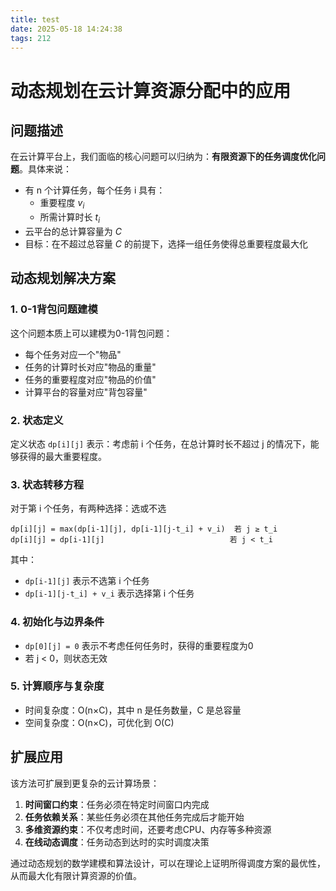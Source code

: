 ```yaml
---
title: test
date: 2025-05-18 14:24:38
tags: 212
---
```

# 动态规划在云计算资源分配中的应用

## 问题描述

在云计算平台上，我们面临的核心问题可以归纳为：**有限资源下的任务调度优化问题**。具体来说：

- 有 n 个计算任务，每个任务 i 具有：
  - 重要程度 $v_i$
  - 所需计算时长 $t_i$
- 云平台的总计算容量为 $C$
- 目标：在不超过总容量 $C$ 的前提下，选择一组任务使得总重要程度最大化

## 动态规划解决方案

### 1. 0-1背包问题建模

这个问题本质上可以建模为0-1背包问题：
- 每个任务对应一个"物品"
- 任务的计算时长对应"物品的重量" 
- 任务的重要程度对应"物品的价值"
- 计算平台的容量对应"背包容量"

### 2. 状态定义

定义状态 `dp[i][j]` 表示：考虑前 i 个任务，在总计算时长不超过 j 的情况下，能够获得的最大重要程度。

### 3. 状态转移方程

对于第 i 个任务，有两种选择：选或不选

```
dp[i][j] = max(dp[i-1][j], dp[i-1][j-t_i] + v_i)  若 j ≥ t_i
dp[i][j] = dp[i-1][j]                            若 j < t_i
```

其中：
- `dp[i-1][j]` 表示不选第 i 个任务
- `dp[i-1][j-t_i] + v_i` 表示选择第 i 个任务

### 4. 初始化与边界条件

- `dp[0][j] = 0` 表示不考虑任何任务时，获得的重要程度为0
- 若 j < 0，则状态无效

### 5. 计算顺序与复杂度

- 时间复杂度：O(n×C)，其中 n 是任务数量，C 是总容量
- 空间复杂度：O(n×C)，可优化到 O(C)

## 扩展应用

该方法可扩展到更复杂的云计算场景：

1. **时间窗口约束**：任务必须在特定时间窗口内完成
2. **任务依赖关系**：某些任务必须在其他任务完成后才能开始
3. **多维资源约束**：不仅考虑时间，还要考虑CPU、内存等多种资源
4. **在线动态调度**：任务动态到达时的实时调度决策

通过动态规划的数学建模和算法设计，可以在理论上证明所得调度方案的最优性，从而最大化有限计算资源的价值。